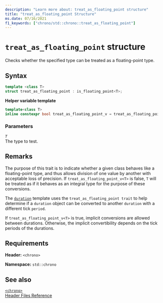 ```yaml
---
description: "Learn more about: treat_as_floating_point structure"
title: "treat_as_floating_point Structure"
ms.date: 07/16/2021
f1_keywords: ["chrono/std::chrono::treat_as_floating_point"]
---
```

# `treat_as_floating_point` structure

Checks whether the specified type can be treated as a floating-point type.

## Syntax

```cpp
template <class T>
struct treat_as_floating_point : is_floating_point<T>;
```

**Helper variable template**

```cpp
template<class T>
inline constexpr bool treat_as_floating_point_v = treat_as_floating_point<T>::value;
```

### Parameters

*`T`*\
The type to test.

## Remarks

The purpose of this trait is to indicate whether a given class behaves like a floating-point type, and thus allows division of one value by another with acceptable loss of precision. If `treat_as_floating_point_v<T>` is false, `T` will be treated as if it behaves as an
integral type for the purpose of these conversions.

The [`duration`](duration-class.md) template uses the `treat_as_floating_point trait` to help determine if a `duration` object
can be converted to another `duration` with a different tick `period`.

If `treat_as_floating_point_v<T>` is true, implicit conversions are allowed between durations. Otherwise, the implicit convertibility depends on the tick periods of the durations.

## Requirements

**Header:** `<chrono>`

**Namespace:** `std::chrono`

## See also

[`<chrono>`](chrono.md)\
[Header Files Reference](cpp-standard-library-header-files.md)
